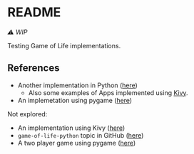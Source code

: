 # README

*⚠️ WIP*

Testing Game of Life implementations.

## References

- Another implementation in Python ([here](https://github.com/BodaSadalla98/Cookbook/tree/main/python))
    - Also some examples of Apps implemented using [Kivy](https://kivy.org/).
- An implemetation using pygame ([here](https://www.pygame.org/project/5560/))

Not explored:

- An implementation using Kivy ([here](https://github.com/SinOverCos/Kivy-Python---Game-of-Life))
- `game-of-life-python` topic in GitHub ([here](https://github.com/topics/game-of-life-python))
- A two player game using pygame ([here](https://github.com/JosephLGibson/Game-of-Game-of-Life))
